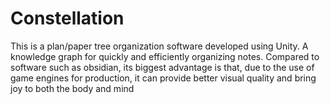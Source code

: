 # Constellation
This is a plan/paper tree organization software developed using Unity. A knowledge graph for quickly and efficiently organizing notes. Compared to software such as obsidian, its biggest advantage is that, due to the use of game engines for production, it can provide better visual quality and bring joy to both the body and mind
